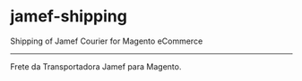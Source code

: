 jamef-shipping
==============

Shipping of Jamef Courier for Magento eCommerce


-----

Frete da Transportadora Jamef para Magento.
